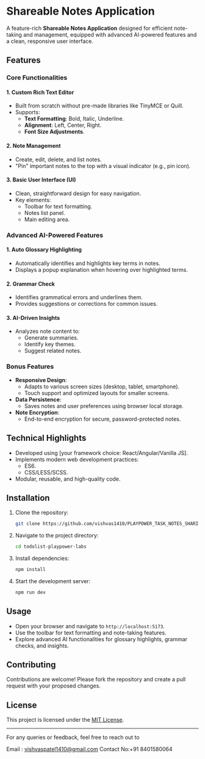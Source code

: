 # Shareable Notes Application

A feature-rich **Shareable Notes Application** designed for efficient note-taking and management, equipped with advanced AI-powered features and a clean, responsive user interface.

## Features

### Core Functionalities

#### 1. Custom Rich Text Editor
- Built from scratch without pre-made libraries like TinyMCE or Quill.
- Supports:
  - **Text Formatting**: Bold, Italic, Underline.
  - **Alignment**: Left, Center, Right.
  - **Font Size Adjustments**.

#### 2. Note Management
- Create, edit, delete, and list notes.
- "Pin" important notes to the top with a visual indicator (e.g., pin icon).

#### 3. Basic User Interface (UI)
- Clean, straightforward design for easy navigation.
- Key elements:
  - Toolbar for text formatting.
  - Notes list panel.
  - Main editing area.

### Advanced AI-Powered Features

#### 1. Auto Glossary Highlighting
- Automatically identifies and highlights key terms in notes.
- Displays a popup explanation when hovering over highlighted terms.

#### 2. Grammar Check
- Identifies grammatical errors and underlines them.
- Provides suggestions or corrections for common issues.

#### 3. AI-Driven Insights
- Analyzes note content to:
  - Generate summaries.
  - Identify key themes.
  - Suggest related notes.

### Bonus Features
- **Responsive Design**:
  - Adapts to various screen sizes (desktop, tablet, smartphone).
  - Touch support and optimized layouts for smaller screens.
- **Data Persistence**:
  - Saves notes and user preferences using browser local storage.
- **Note Encryption**:
  - End-to-end encryption for secure, password-protected notes.

## Technical Highlights
- Developed using [your framework choice: React/Angular/Vanilla JS].
- Implements modern web development practices:
  - ES6.
  - CSS/LESS/SCSS.
- Modular, reusable, and high-quality code.

## Installation

1. Clone the repository:
   ```bash
   git clone https://github.com/vishvas1410/PLAYPOWER_TASK_NOTES_SHARING_APP.git
   ```

2. Navigate to the project directory:
   ```bash
   cd todolist-playpower-labs
   ```

3. Install dependencies:
   ```bash
   npm install
   ```

4. Start the development server:
   ```bash
   npm run dev
   ```

## Usage
- Open your browser and navigate to `http://localhost:5173`.
- Use the toolbar for text formatting and note-taking features.
- Explore advanced AI functionalities for glossary highlights, grammar checks, and insights.

## Contributing
Contributions are welcome! Please fork the repository and create a pull request with your proposed changes.

## License
This project is licensed under the [MIT License](LICENSE).

---

For any queries or feedback, feel free to reach out to 

Email : vishvaspatel1410@gmail.com
Contact No:+91 8401580064
